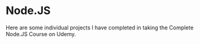# Node.JS
Here are some individual projects I have completed in taking the Complete Node.JS Course on Udemy.  
